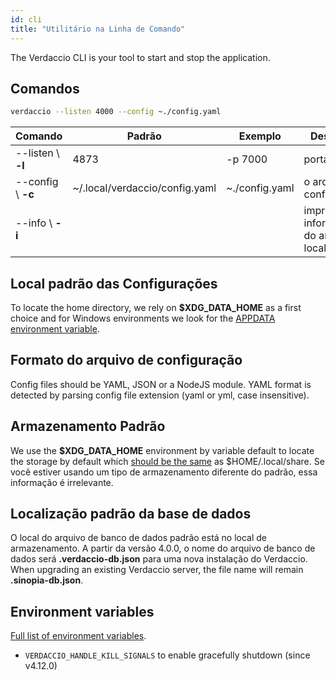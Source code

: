 ```yaml
---
id: cli
title: "Utilitário na Linha de Comando"
---
```


The Verdaccio CLI is your tool to start and stop the application.

## Comandos

```bash
verdaccio --listen 4000 --config ~./config.yaml
```

| Comando            | Padrão                         | Exemplo        | Descrição                             |
| ------------------ | ------------------------------ | -------------- | ------------------------------------- |
| --listen \ **-l** | 4873                           | -p 7000        | porta http                            |
| --config \ **-c** | ~/.local/verdaccio/config.yaml | ~./config.yaml | o arquivo de configuração             |
| --info \ **-i**   |                                |                | imprime informações do ambiente local |

## Local padrão das Configurações

To locate the home directory, we rely on **$XDG_DATA_HOME** as a first choice and for Windows environments we look for the [APPDATA environment variable](https://www.howtogeek.com/318177/what-is-the-appdata-folder-in-windows/).

## Formato do arquivo de configuração

Config files should be YAML, JSON or a NodeJS module. YAML format is detected by parsing config file extension (yaml or yml, case insensitive).

## Armazenamento Padrão

We use the **$XDG_DATA_HOME** environment by variable default to locate the storage by default which [should be the same](https://askubuntu.com/questions/538526/is-home-local-share-the-default-value-for-xdg-data-home-in-ubuntu-14-04) as $HOME/.local/share. Se você estiver usando um tipo de armazenamento diferente do padrão, essa informação é irrelevante.

## Localização padrão da base de dados

O local do arquivo de banco de dados padrão está no local de armazenamento. A partir da versão 4.0.0, o nome do arquivo de banco de dados será **.verdaccio-db.json** para uma nova instalação do Verdaccio. When upgrading an existing Verdaccio server, the file name will remain **.sinopia-db.json**.


## Environment variables

[Full list of environment variables](https://github.com/verdaccio/verdaccio/blob/master/docs/env.variables.md).

* `VERDACCIO_HANDLE_KILL_SIGNALS` to enable gracefully shutdown (since v4.12.0)
